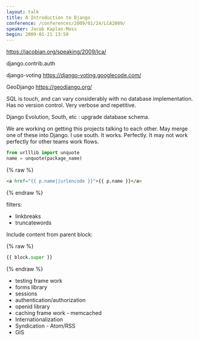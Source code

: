 ```yaml
---
layout: talk
title: A Introduction to Django
conference: /conferences/2009/01/24/LCA2009/
speaker: Jacob Kaplan-Moss
begin: 2009-01-21 13:50
---
```

<https://jacobian.org/speaking/2009/lca/>

django.contrib.auth

django-voting
<https://django-voting.googlecode.com/>

GeoDjango
<https://geodjango.org/>

SQL is touch, and can vary considerably with no database implementation. Has no
version control. Very verbose and repetitive.


Django Evolution, South, etc : upgrade database schema.

We are working on getting this projects talking to each other. May merge one of
these into Django. I use south. It works. Perfectly. It may not work perfectly
for other teams work flows.


```python
from urlllib import unquote
name = unquote(package_name)
```


{% raw %}
```html
<a href="{{ p.name||urlencode }}">{{ p.name }}</a>
```
{% endraw %}

filters:

* linkbreaks
* truncatewords

Include content from parent block:

{% raw %}
```python
{{ block.super }}
```
{% endraw %}


* testing frame work
* forms library
* sessions
* authentication/authorization
* openid library
* caching frame work - memcached
* Internationalization
* Syndication - Atom/RSS
* GIS

